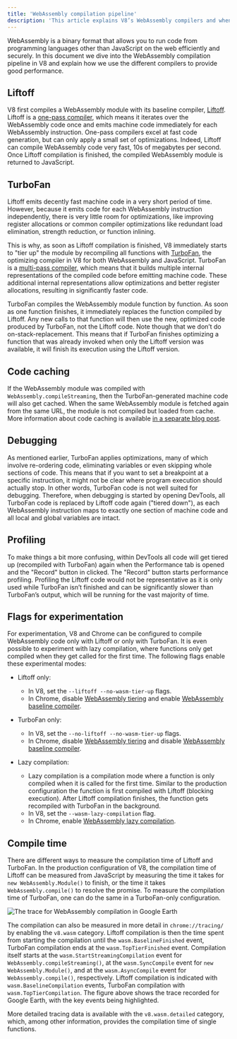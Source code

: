 ```yaml
---
title: 'WebAssembly compilation pipeline'
description: 'This article explains V8’s WebAssembly compilers and when they compile WebAssembly code.'
---
```


WebAssembly is a binary format that allows you to run code from programming languages other than JavaScript on the web efficiently and securely. In this document we dive into the WebAssembly compilation pipeline in V8 and explain how we use the different compilers to provide good performance.

## Liftoff

V8 first compiles a WebAssembly module with its baseline compiler, [Liftoff](/blog/liftoff). Liftoff is a [one-pass compiler](https://en.wikipedia.org/wiki/One-pass_compiler), which means it iterates over the WebAssembly code once and emits machine code immediately for each WebAssembly instruction. One-pass compilers excel at fast code generation, but can only apply a small set of optimizations. Indeed, Liftoff can compile WebAssembly code very fast, 10s of megabytes per second. Once Liftoff compilation is finished, the compiled WebAssembly module is returned to JavaScript.

## TurboFan

Liftoff emits decently fast machine code in a very short period of time. However, because it emits code for each WebAssembly instruction independently, there is very little room for optimizations, like improving register allocations or common compiler optimizations like redundant load elimination, strength reduction, or function inlining.

This is why, as soon as Liftoff compilation is finished, V8 immediately starts to "tier up" the module by recompiling all functions with [TurboFan](/docs/turbofan), the optimizing compiler in V8 for both WebAssembly and JavaScript. TurboFan is a [multi-pass compiler](https://en.wikipedia.org/wiki/Multi-pass_compiler), which means that it builds multiple internal representations of the compiled code before emitting machine code. These additional internal representations allow optimizations and better register allocations, resulting in significantly faster code.

TurboFan compiles the WebAssembly module function by function. As soon as one function finishes, it immediately replaces the function compiled by Liftoff. Any new calls to that function will then use the new, optimized code produced by TurboFan, not the Liftoff code. Note though that we don’t do on-stack-replacement. This means that if TurboFan finishes optimizing a function that was already invoked when only the Liftoff version was available, it will finish its execution using the Liftoff version.

## Code caching

If the WebAssembly module was compiled with `WebAssembly.compileStreaming`, then the TurboFan-generated machine code will also get cached. When the same WebAssembly module is fetched again from the same URL, the module is not compiled but loaded from cache. More information about code caching is available [in a separate blog post](/blog/wasm-code-caching).

## Debugging

As mentioned earlier, TurboFan applies optimizations, many of which involve re-ordering code, eliminating variables or even skipping whole sections of code. This means that if you want to set a breakpoint at a specific instruction, it might not be clear where program execution should actually stop. In other words, TurboFan code is not well suited for debugging. Therefore, when debugging is started by opening DevTools, all TurboFan code is replaced by Liftoff code again ("tiered down"), as each WebAssembly instruction maps to exactly one section of machine code and all local and global variables are intact.

## Profiling

To make things a bit more confusing, within DevTools all code will get tiered up (recompiled with TurboFan) again when the Performance tab is opened and the "Record" button in clicked. The "Record" button starts performance profiling. Profiling the Liftoff code would not be representative as it is only used while TurboFan isn’t finished and can be significantly slower than TurboFan’s output, which will be running for the vast majority of time.

## Flags for experimentation

For experimentation, V8 and Chrome can be configured to compile WebAssembly code only with Liftoff or only with TurboFan. It is even possible to experiment with lazy compilation, where functions only get compiled when they get called for the first time. The following flags enable these experimental modes:

- Liftoff only:
    - In V8, set the `--liftoff --no-wasm-tier-up` flags.
    - In Chrome, disable [WebAssembly tiering](chrome://flags/#enable-webassembly-tiering) and enable [WebAssembly baseline compiler](chrome://flags/#enable-webassembly-baseline).

- TurboFan only:
    - In V8, set the `--no-liftoff --no-wasm-tier-up` flags.
    - In Chrome, disable [WebAssembly tiering](chrome://flags/#enable-webassembly-tiering) and disable [WebAssembly baseline compiler](chrome://flags/#enable-webassembly-baseline).

- Lazy compilation:
    - Lazy compilation is a compilation mode where a function is only compiled when it is called for the first time. Similar to the production configuration the function is first compiled with Liftoff (blocking execution). After Liftoff compilation finishes, the function gets recompiled with TurboFan in the background.
    - In V8, set the `--wasm-lazy-compilation` flag.
    - In Chrome, enable [WebAssembly lazy compilation](chrome://flags/#enable-webassembly-lazy-compilation).

## Compile time

There are different ways to measure the compilation time of Liftoff and TurboFan. In the production configuration of V8, the compilation time of Liftoff can be measured from JavaScript by measuring the time it takes for `new WebAssembly.Module()` to finish, or the time it takes `WebAssembly.compile()` to resolve the promise. To measure the compilation time of TurboFan, one can do the same in a TurboFan-only configuration.

![The trace for WebAssembly compilation in [Google Earth](https://earth.google.com/web)](/_img/wasm-compilation-pipeline/trace.svg)

The compilation can also be measured in more detail in `chrome://tracing/` by enabling the `v8.wasm` category. Liftoff compilation is then the time spent from starting the compilation until the `wasm.BaselineFinished` event, TurboFan compilation ends at the `wasm.TopTierFinished` event. Compilation itself starts at the `wasm.StartStreamingCompilation` event for `WebAssembly.compileStreaming()`, at the `wasm.SyncCompile` event for `new WebAssembly.Module()`, and at the `wasm.AsyncCompile` event for `WebAssembly.compile()`, respectively. Liftoff compilation is indicated with `wasm.BaselineCompilation` events, TurboFan compilation with `wasm.TopTierCompilation`. The figure above shows the trace recorded for Google Earth, with the key events being highlighted.

More detailed tracing data is available with the `v8.wasm.detailed` category, which, among other information, provides the compilation time of single functions.
